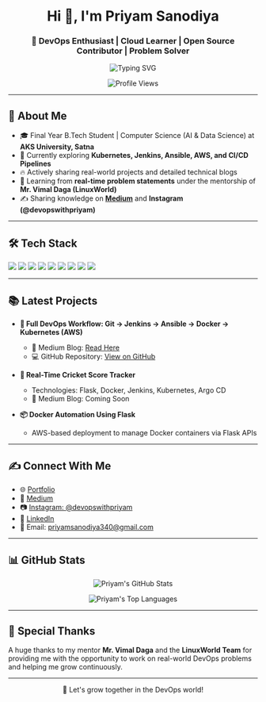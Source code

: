 <h1 align="center">Hi 👋, I'm Priyam Sanodiya</h1>
<h3 align="center">🚀 DevOps Enthusiast | Cloud Learner | Open Source Contributor | Problem Solver</h3>

<p align="center">
  <img src="https://readme-typing-svg.demolab.com/?lines=DevOps%20Practitioner;Cloud%20Learner;CI/CD%20Pipeline%20Builder;Kubernetes%20Explorer;Problem%20Solver&center=true&width=500&height=50" alt="Typing SVG" />
</p>

<p align="center">
  <img src="https://komarev.com/ghpvc/?username=priyamsanodiya340&label=Profile%20views&color=0e75b6&style=flat" alt="Profile Views" />
</p>

---

## 🚀 About Me

- 🎓 Final Year B.Tech Student | Computer Science (AI & Data Science) at **AKS University, Satna**
- 🔨 Currently exploring **Kubernetes, Jenkins, Ansible, AWS, and CI/CD Pipelines**
- 🔥 Actively sharing real-world projects and detailed technical blogs
- 🌱 Learning from **real-time problem statements** under the mentorship of **Mr. Vimal Daga (LinuxWorld)**
- ✍️ Sharing knowledge on **[Medium](https://medium.com/@priyamsanodiya340)** and **Instagram (@devopswithpriyam)**

---

## 🛠️ Tech Stack

<p align="left">
  <img src="https://img.shields.io/badge/AWS-232F3E?style=for-the-badge&logo=amazonaws&logoColor=white" />
  <img src="https://img.shields.io/badge/Docker-2496ED?style=for-the-badge&logo=docker&logoColor=white" />
  <img src="https://img.shields.io/badge/Kubernetes-326CE5?style=for-the-badge&logo=kubernetes&logoColor=white" />
  <img src="https://img.shields.io/badge/Jenkins-D24939?style=for-the-badge&logo=jenkins&logoColor=white" />
  <img src="https://img.shields.io/badge/Ansible-EE0000?style=for-the-badge&logo=ansible&logoColor=white" />
  <img src="https://img.shields.io/badge/Linux-FCC624?style=for-the-badge&logo=linux&logoColor=black" />
  <img src="https://img.shields.io/badge/Git-F05032?style=for-the-badge&logo=git&logoColor=white" />
  <img src="https://img.shields.io/badge/GitHub-181717?style=for-the-badge&logo=github&logoColor=white" />
  <img src="https://img.shields.io/badge/Python-3776AB?style=for-the-badge&logo=python&logoColor=white" />
</p>

---

## 📚 Latest Projects

- **🔗 Full DevOps Workflow: Git → Jenkins → Ansible → Docker → Kubernetes (AWS)**
  - 🚀 Medium Blog: [Read Here](https://medium.com/@priyamsanodiya340/full-devops-workflow-git-jenkins-ansible-docker-kubernetes-with-ssh-setup-on-aws-625b2c2f0ba6)
  - 💻 GitHub Repository: [View on GitHub](https://github.com/priyamsanodiya340/full-devops-workflow)

- **🏏 Real-Time Cricket Score Tracker**
  - Technologies: Flask, Docker, Jenkins, Kubernetes, Argo CD
  - 📄 Medium Blog: Coming Soon

- **📦 Docker Automation Using Flask**
  - AWS-based deployment to manage Docker containers via Flask APIs

---

## ✍️ Connect With Me

- 🌐 [Portfolio](https://priyam-sanodiya.netlify.app/)
- 📄 [Medium](https://medium.com/@priyamsanodiya340)
- 📷 [Instagram: @devopswithpriyam](https://www.instagram.com/priyam_sanodiya/)
- 💼 [LinkedIn](https://www.linkedin.com/in/priyam-sanodiya/)
- 📧 Email: priyamsanodiya340@gmail.com

---

## 📊 GitHub Stats

<p align="center">
  <img src="https://github-readme-stats.vercel.app/api?username=priyamsanodiya340&show_icons=true&theme=radical" alt="Priyam's GitHub Stats" />
</p>

<p align="center">
  <img src="https://github-readme-stats.vercel.app/api/top-langs/?username=priyamsanodiya340&layout=compact&theme=radical" alt="Priyam's Top Languages" />
</p>

---

## 🙏 Special Thanks
A huge thanks to my mentor **Mr. Vimal Daga** and the **LinuxWorld Team** for providing me with the opportunity to work on real-world DevOps problems and helping me grow continuously.

---

<p align="center">
  🚀 Let's grow together in the DevOps world!
</p>
